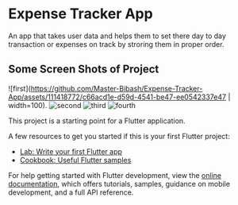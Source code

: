 # Expense Tracker App

An app that takes user data and helps them to set there day to day transaction or expenses on track by stroring them in proper order.

## Some Screen Shots of Project 
![first](https://github.com/Master-Bibash/Expense-Tracker-App/assets/111418772/c66acd1e-d59d-4541-be47-ee0542337e47 | width=100).
![second](https://github.com/Master-Bibash/Expense-Tracker-App/assets/111418772/151b6698-6ffc-480b-b16f-431979065b7c)
![third](https://github.com/Master-Bibash/Expense-Tracker-App/assets/111418772/b9b09a88-1945-4c55-a150-d16833fa39bc)
![fourth](https://github.com/Master-Bibash/Expense-Tracker-App/assets/111418772/9db2e7b9-dbb5-4361-a49d-d0ef3df83a08)


This project is a starting point for a Flutter application.

A few resources to get you started if this is your first Flutter project:

- [Lab: Write your first Flutter app](https://docs.flutter.dev/get-started/codelab)
- [Cookbook: Useful Flutter samples](https://docs.flutter.dev/cookbook)

For help getting started with Flutter development, view the
[online documentation](https://docs.flutter.dev/), which offers tutorials,
samples, guidance on mobile development, and a full API reference.
